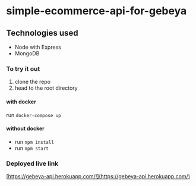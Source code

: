 # simple-ecommerce-api-for-gebeya

## Technologies used

- Node with Express
- MongoDB

### To try it out

1.  clone the repo
2.  head to the root directory

#### with docker

  run `docker-compose up`

#### without docker

 - run `npm install`
 - run `npm start`

### Deployed live link

 [https://gebeya-api.herokuapp.com/!](https://gebeya-api.herokuapp.com/)
